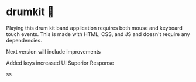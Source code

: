 # drumkit 🥁

Playing this drum kit band application requires both mouse and keyboard touch events.
This is made with HTML, CSS, and JS and doesn't require any dependencies.

Next version will include improvements

Added keys
increased UI
Superior Response

ss

